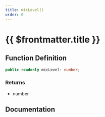 ```yaml
---
title: micLevel()
order: 0
---
```


# {{ $frontmatter.title }}

<!--@include: ./micLevel_partial_header.md-->

## Function Definition

```ts
public readonly micLevel: number;
```

### Returns

* number

## Documentation

<!--@include: ./micLevel_partial_footer.md-->
